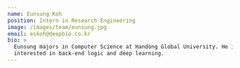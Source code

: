 ```yaml
---
name: Eunsung Koh
position: Intern in Research Engineering
image: /images/team/eunsung.jpg
email: eskoh@deepbio.co.kr
bio: >
  Eunsung majors in Computer Science at Handong Global University. He is
  interested in back-end logic and deep learning.
---
```

